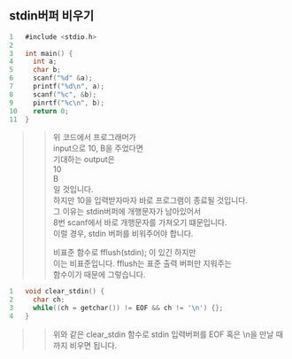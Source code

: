 ## stdin버퍼 비우기

```C
1   #include <stdio.h>
2 
3   int main() {
4     int a;
5     char b;
6     scanf("%d" &a);
7     printf("%d\n", a);
8     scanf("%c", &b);
9     pinrtf("%c\n", b);
10    return 0;
11  }
```
>> 위 코드에서 프로그래머가   
>> input으로 10, B을 주었다면  
>> 기대하는 output은   
>> 10    
>> B  
>> 일 것입니다.  
>> 하지만 10을 입력받자마자 바로 프로그램이 종료될 것입니다.  
>> 그 이유는 stdin버퍼에 개행문자가 남아있어서  
>> 8번 scanf에서 바로 개행문자를 가져오기 떄문입니다.  
>> 이럴 경우, stdin 버퍼를 비워주어야 합니다.  
>>  
>> 비표준 함수로 fflush(stdin); 이 있긴 하지만  
>> 이는 비표준입니다. fflush는 표준 출력 버퍼만 지워주는   
>> 함수이기 때문에 그렇습니다.  
>>   
```C
1   void clear_stdin() {
2     char ch;
3     while((ch = getchar()) != EOF && ch != '\n') {};
4   }
```
>> 위와 같은 clear_stdin 함수로 stdin 입력버퍼를
>> EOF 혹은 \\n을 만날 때까지 비우면 됩니다.

